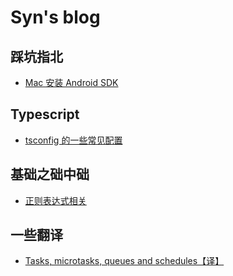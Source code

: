 # Syn's blog

## 踩坑指北
- [Mac 安装 Android SDK ](https://github.com/wlsyne/Blog/issues/1)

## Typescript
- [tsconfig 的一些常见配置](https://github.com/wlsyne/Blog/issues/2)

## 基础之础中础
- [正则表达式相关](https://github.com/wlsyne/Blog/issues/3)

## 一些翻译
- [Tasks, microtasks, queues and schedules【译】](https://github.com/wlsyne/Blog/issues/4)